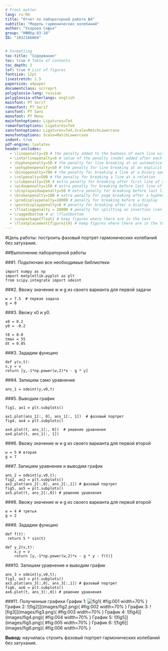 ```yaml
---
# Front matter
lang: ru-RU
title: "Отчет по лабораторной работе №4"
subtitle: "Модель гармонических колебаний"
author: "Ухарова Софья"
group: "НФИбд-03-18"
ID: "1032186064"


# Formatting
toc-title: "Содержание"
toc: true # Table of contents
toc_depth: 2
lof: true # List of figures
fontsize: 12pt
linestretch: 1.5
papersize: a4paper
documentclass: scrreprt
polyglossia-lang: russian
polyglossia-otherlangs: english
mainfont: PT Serif
romanfont: PT Serif
sansfont: PT Sans
monofont: PT Mono
mainfontoptions: Ligatures=TeX
romanfontoptions: Ligatures=TeX
sansfontoptions: Ligatures=TeX,Scale=MatchLowercase
monofontoptions: Scale=MatchLowercase
indent: true
pdf-engine: lualatex
header-includes:
  - \linepenalty=10 # the penalty added to the badness of each line within a paragraph (no associated penalty node) Increasing the value makes tex try to have fewer lines in the paragraph.
  - \interlinepenalty=0 # value of the penalty (node) added after each line of a paragraph.
  - \hyphenpenalty=50 # the penalty for line breaking at an automatically inserted hyphen
  - \exhyphenpenalty=50 # the penalty for line breaking at an explicit hyphen
  - \binoppenalty=700 # the penalty for breaking a line at a binary operator
  - \relpenalty=500 # the penalty for breaking a line at a relation
  - \clubpenalty=150 # extra penalty for breaking after first line of a paragraph
  - \widowpenalty=150 # extra penalty for breaking before last line of a paragraph
  - \displaywidowpenalty=50 # extra penalty for breaking before last line before a display math
  - \brokenpenalty=100 # extra penalty for page breaking after a hyphenated line
  - \predisplaypenalty=10000 # penalty for breaking before a display
  - \postdisplaypenalty=0 # penalty for breaking after a display
  - \floatingpenalty = 20000 # penalty for splitting an insertion (can only be split footnote in standard LaTeX)
  - \raggedbottom # or \flushbottom
  - \usepackage{float} # keep figures where there are in the text
  - \floatplacement{figure}{H} # keep figures where there are in the text
---
```


 

#Цель работы: построить фазовый портрет гармонических колебаний без затухания.

##Выполнение лабораторной работы


###1. Подключаю все необходимые библиотеки 

```
import numpy as np
import matplotlib.pyplot as plt
from scipy.integrate import odeint
``` 

###2. Ввожу значение w и g из своего варианта для первой задачи
```
w = 7.5  # первая задача
g = 0
```
###3. Ввожу x0 и y0.

```
x0 = 0.2
y0 = -0.2

t0 = 0.0
tmax = 55
dt = 0.05
```

###3. Зададим функцию
```
def y(v,t):
x,y = v
return [y,-1*np.power(w,2)*x - g * y]
```

###4. Запишем само уравнение 
```
ans_1 = odeint(y,v0,t)
```

###5. Выводим график 
```
fig1, ax1 = plt.subplots()

ax1.plot(ans_1[:, 0], ans_1[:, 1])  # фазовый портрет
fig4, ax4 = plt.subplots()

ax4.plot(t, ans_1[:, 0])  # решение уравнения
ax4.plot(t, ans_1[:, 1]) 

```
###6. Ввожу значение w и g из своего варианта для первой второй 
```
w = 5 # вторая
g = 7

```
###7. Запишем уравнение и выводим график 
```
ans_2 = odeint(y,v0,t);
fig2, ax2 = plt.subplots()
ax2.plot(ans_2[:,0], ans_2[:,1]) # фазовый портрет
fig5, ax5 = plt.subplots()
ax5.plot(t, ans_2[:,0]) # решение уравнения
```
###8. Ввожу значение w и g из своего варианта для первой второй 
```
w = 4 # третья
g = 2

```
###9. Зададим функцию
```
def f(t):
 return 5 * sin(t)

def y_2(v,t):
    x,y = v
    return [y,-1*np.power(w,2)*x - g * y - f(t)]
```
###10. Запишем уравнение и выводим график 
```
ans_3 = odeint(y,v0,t);
fig3, ax3 = plt.subplots()
ax3.plot(ans_3[:,0], ans_3[:,1]) # фазовый портрет
fig6, ax6 = plt.subplots()
ax6.plot(t, ans_3[:,0]) # решение уравнения
```
###11. Полученные графики
График 1:
![fig1](images/fig1.png){ #fig:001 width=70% }
График 2:
![fig2]](images/fig2.png){ #fig:002 width=70% }
График 3:
![fig3]](images/fig3.png){ #fig:003 width=70% }
График 4:
![fig4]](images/fig4.png){ #fig:004 width=70% }
График 5:
![fig5]](images/fig5.png){ #fig:005 width=70% }
График 6:
![fig6]](images/fig6.png){ #fig:006 width=70% }

**Вывод:** научилась строить фазовый портрет гармонических колебаний без затухания.
